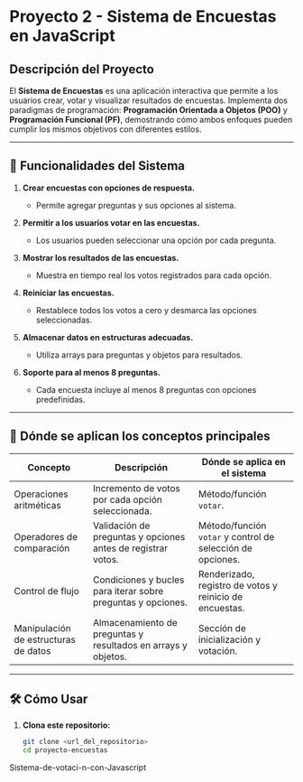 # Proyecto 2 - Sistema de Encuestas en JavaScript

## Descripción del Proyecto
El **Sistema de Encuestas** es una aplicación interactiva que permite a los usuarios crear, votar y visualizar resultados de encuestas. Implementa dos paradigmas de programación: **Programación Orientada a Objetos (POO)** y **Programación Funcional (PF)**, demostrando cómo ambos enfoques pueden cumplir los mismos objetivos con diferentes estilos.

---

## 🔧 **Funcionalidades del Sistema**

1. **Crear encuestas con opciones de respuesta.**
   - Permite agregar preguntas y sus opciones al sistema.

2. **Permitir a los usuarios votar en las encuestas.**
   - Los usuarios pueden seleccionar una opción por cada pregunta.

3. **Mostrar los resultados de las encuestas.**
   - Muestra en tiempo real los votos registrados para cada opción.

4. **Reiniciar las encuestas.**
   - Restablece todos los votos a cero y desmarca las opciones seleccionadas.

5. **Almacenar datos en estructuras adecuadas.**
   - Utiliza arrays para preguntas y objetos para resultados.

6. **Soporte para al menos 8 preguntas.**
   - Cada encuesta incluye al menos 8 preguntas con opciones predefinidas.

---

## 📌 **Dónde se aplican los conceptos principales**

| **Concepto**                  | **Descripción**                                                     | **Dónde se aplica en el sistema**                           |
|--------------------------------|---------------------------------------------------------------------|------------------------------------------------------------|
| Operaciones aritméticas        | Incremento de votos por cada opción seleccionada.                  | Método/función `votar`.                                    |
| Operadores de comparación      | Validación de preguntas y opciones antes de registrar votos.        | Método/función `votar` y control de selección de opciones. |
| Control de flujo               | Condiciones y bucles para iterar sobre preguntas y opciones.        | Renderizado, registro de votos y reinicio de encuestas.    |
| Manipulación de estructuras de datos | Almacenamiento de preguntas y resultados en arrays y objetos.      | Sección de inicialización y votación.                      |

---

## 🛠 **Cómo Usar**

1. **Clona este repositorio:**
   ```bash
   git clone <url_del_repositorio>
   cd proyecto-encuestas
Sistema-de-votaci-n-con-Javascript
